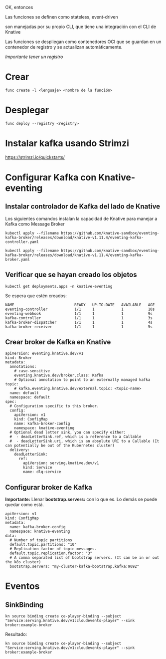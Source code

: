 OK, entonces 

Las funciones se definen como stateless, event-driven

son manejadas por su propio CLI, que tiene una integración con el CLI de Knative

Las funciones se despliegan como contenedores OCI que se guardan en un contenedor de registro y se actualizan automáticamente. 

*Importante tener un registro*


# Crear
```{bash}
func create -l <lenguaje> <nombre de la función>
```

# Desplegar
```{bash}
func deploy --registry <registry>
```

# Instalar kafka usando Strimzi
https://strimzi.io/quickstarts/


# Configurar Kafka con Knative-eventing
## Instalar controlador de Kafka del lado de Knative
Los siguientes comandos instalan la capacidad de Knative para manejar a Kafka como Message Broker
```{bash}
kubectl apply --filename https://github.com/knative-sandbox/eventing-kafka-broker/releases/download/knative-v1.11.4/eventing-kafka-controller.yaml

kubectl apply --filename https://github.com/knative-sandbox/eventing-kafka-broker/releases/download/knative-v1.11.4/eventing-kafka-broker.yaml
```
## Verificar que se hayan creado los objetos
```{bash}
kubectl get deployments.apps -n knative-eventing
```
Se espera que estén creados:
```{bash}
NAME                           READY   UP-TO-DATE   AVAILABLE   AGE
eventing-controller            1/1     1            1           10s
eventing-webhook               1/1     1            1           9s
kafka-controller               1/1     1            1           3s
kafka-broker-dispatcher        1/1     1            1           4s
kafka-broker-receiver          1/1     1            1           5s
```
## Crear broker de Kafka en Knative
```{YAML}
apiVersion: eventing.knative.dev/v1
kind: Broker
metadata:
  annotations:
    # case-sensitive
    eventing.knative.dev/broker.class: Kafka
    # Optional annotation to point to an externally managed kafka topic:
    # kafka.eventing.knative.dev/external.topic: <topic-name>
  name: default
  namespace: default
spec:
  # Configuration specific to this broker.
  config:
    apiVersion: v1
    kind: ConfigMap
    name: kafka-broker-config
    namespace: knative-eventing
  # Optional dead letter sink, you can specify either:
  #  - deadLetterSink.ref, which is a reference to a Callable
  #  - deadLetterSink.uri, which is an absolute URI to a Callable (It can potentially be out of the Kubernetes cluster)
  delivery:
    deadLetterSink:
      ref:
        apiVersion: serving.knative.dev/v1
        kind: Service
        name: dlq-service
```

## Configurar broker de Kafka
**Importante:** Llenar **bootstrap.servers:** con lo que es. Lo demás se puede quedar como está.

```{YAML}
apiVersion: v1
kind: ConfigMap
metadata:
  name: kafka-broker-config
  namespace: knative-eventing
data:
  # Number of topic partitions
  default.topic.partitions: "10"
  # Replication factor of topic messages.
  default.topic.replication.factor: "3"
  # A comma separated list of bootstrap servers. (It can be in or out the k8s cluster)
  bootstrap.servers: "my-cluster-kafka-bootstrap.kafka:9092"
```




# Eventos
## SinkBinding
```{bash}
kn source binding create ce-player-binding --subject "Service:serving.knative.dev/v1:cloudevents-player" --sink broker:example-broker
```
Resultado:
```{bash}
kn source binding create ce-player-binding --subject "Service:serving.knative.dev/v1:cloudevents-player" --sink broker:example-broker
```